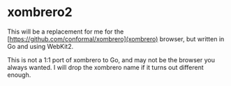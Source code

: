 xombrero2
=========

This will be a replacement for me for the
[https://github.com/conformal/xombrero](xombrero) browser, but written
in Go and using WebKit2.

This is not a 1:1 port of xombrero to Go, and may not be the browser
you always wanted.  I will drop the xombrero name if it turns out
different enough.
